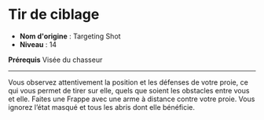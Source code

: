 # Tir de ciblage

 * **Nom d'origine** : Targeting Shot
 * **Niveau** : 14


<p><strong>Prérequis</strong> Visée du chasseur</p>
<hr>
<p>Vous observez attentivement la position et les défenses de votre proie, ce qui vous permet de tirer sur elle, quels que soient les obstacles entre vous et elle. Faites une Frappe avec une arme à distance contre votre proie. Vous ignorez l’état masqué et tous les abris dont elle bénéficie.</p>